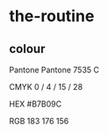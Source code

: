 # the-routine  

## colour
Pantone Pantone 7535 C

CMYK 0 / 4 / 15 / 28

HEX #B7B09C

RGB 183 176 156
